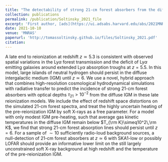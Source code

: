 ```yaml
---
title: "The detectability of strong 21-cm forest absorbers from the diffuse intergalactic medium in late reionization models"
collection: publications
permalink: /publication/Soltinsky_2021_file
excerpt: 'First author, [ads](https://ui.adsabs.harvard.edu/abs/2021MNRAS.506.5818S/abstract){:target="_blank" rel="noopener"}'
date: 2021-10-10
venue: 'MNRAS'
paperurl: 'http://tomassoltinsky.github.io/files/Soltinsky_2021.pdf'
citation: 
---
```


A late end to reionization at redshift $z\simeq5.3$ is consistent with observed spatial variations in the Ly$\alpha$ forest transmission and the deficit of Ly$\alpha$ emitting galaxies around extended Ly$\alpha$ absorption troughs at $z=5.5$. In this model, large islands of neutral hydrogen should persist in the diffuse intergalactic medium (IGM) until $z\simeq6$. We use a novel, hybrid approach that combines high-resolution cosmological hydrodynamical simulations with radiative transfer to predict the incidence of strong 21-cm forest absorbers with optical depths $\tau_{21}>10^{-2}$ from the diffuse IGM in these late reionization models. We include the effect of redshift space distortions on the simulated 21-cm forest spectra, and treat the highly uncertain heating of the pre-reionization IGM by soft X-rays as a free parameter. For a model with only modest IGM pre-heating, such that average gas kinetic temperatures in the diffuse IGM remain below $T_{\rm K}\simeq10^2\,\rm K$, we find that strong 21-cm forest absorption lines should persist until $z=6$. For a sample of $\sim10$ sufficiently radio-loud background sources, a null-detection of 21-cm forest absorbers at $z\simeq6$ with SKA1-low or possibly LOFAR should provide an informative lower limit on the still largely unconstrained soft X-ray background at high redshift and the temperature of the pre-reionization IGM.
